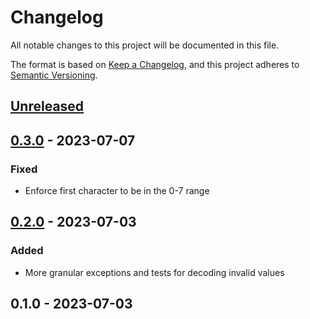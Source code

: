 # Changelog

All notable changes to this project will be documented in this file.

The format is based on [Keep a Changelog](https://keepachangelog.com/en/1.0.0/),
and this project adheres to [Semantic Versioning](https://semver.org/spec/v2.0.0.html).

<a name="unreleased"></a>
## [Unreleased]


<a name="0.3.0"></a>
## [0.3.0] - 2023-07-07
### Fixed
- Enforce first character to be in the 0-7 range


<a name="0.2.0"></a>
## [0.2.0] - 2023-07-03
### Added
- More granular exceptions and tests for decoding invalid values


<a name="0.1.0"></a>
## 0.1.0 - 2023-07-03

[Unreleased]: https://github.com/BombenProdukt/package_slug/compare/0.3.0...HEAD
[0.3.0]: https://github.com/BombenProdukt/package_slug/compare/0.2.0...0.3.0
[0.2.0]: https://github.com/BombenProdukt/package_slug/compare/0.1.0...0.2.0
